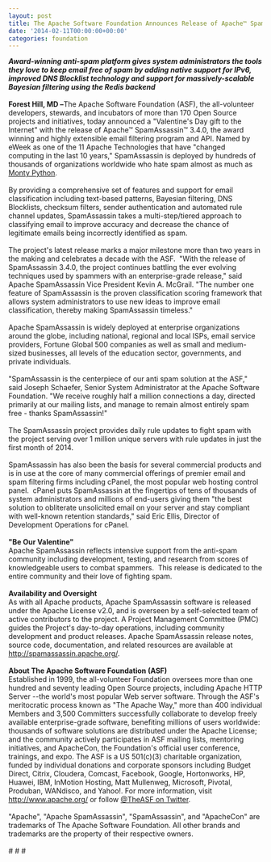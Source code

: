 ```yaml
---
layout: post
title: The Apache Software Foundation Announces Release of Apache™ SpamAssassin™ 3.4.0
date: '2014-02-11T00:00:00+00:00'
categories: foundation
---
```

<div><b><i>Award-winning anti-spam platform gives system administrators the tools they love to keep email free of spam by adding native support for IPv6, improved DNS Blocklist technology and support for massively-scalable Bayesian filtering using the Redis backend</i></b></div> 
  <div><br /></div> 
  <div><b>Forest Hill, MD –</b>The Apache Software Foundation (ASF), the all-volunteer developers, stewards, and incubators of more than 170 Open Source projects and initiatives, today announced a &quot;Valentine's Day gift to the Internet&quot; with the release of Apache™ SpamAssassin™ 3.4.0, the award winning and highly extensible email filtering program and API. Named by eWeek as one of the 11 Apache Technologies that have &quot;changed computing in the last 10 years,&quot; SpamAssassin is deployed by hundreds of thousands of organizations worldwide who hate spam almost as much as <a href="http://en.wikipedia.org/wiki/Spam_(Monty_Python)">Monty Python</a>.&nbsp;</div> 
  <div><br /></div> 
  <div>By providing a comprehensive set of features and support for email classification including text-based patterns, Bayesian filtering, DNS Blocklists, checksum filters, sender authentication and automated rule channel updates, SpamAssassin takes a multi-step/tiered approach to classifying email to improve accuracy and decrease the chance of legitimate emails being incorrectly identified as spam. &nbsp;</div> 
  <div><br /></div> 
  <div>The project's latest release marks a major milestone more than two years in the making and celebrates a decade with the ASF. &nbsp;&quot;With the release of SpamAssassin 3.4.0, the project continues battling the ever evolving techniques used by spammers with an enterprise-grade release,&quot; said Apache SpamAssassin Vice President Kevin A. McGrail. &quot;The number one feature of SpamAssassin is the proven classification scoring framework that allows system administrators to use new ideas to improve email classification, thereby making SpamAssassin timeless.&quot;</div> 
  <div><br /></div> 
  <div>Apache SpamAssassin is widely deployed at enterprise organizations around the globe, including national, regional and local ISPs, email service providers, Fortune Global 500 companies as well as small and medium-sized businesses, all levels of the education sector, governments, and private individuals.&nbsp;</div> 
  <div><br /></div> 
  <div>&quot;SpamAssassin is the centerpiece of our anti spam solution at the ASF,&quot; said Joseph Schaefer, Senior System Administrator at the Apache Software Foundation. &quot;We receive roughly half a million connections a day, directed primarily at our mailing lists, and manage to remain almost entirely spam free - thanks SpamAssassin!&quot;</div> 
  <div><br /></div> 
  <div>The SpamAssassin project provides daily rule updates to fight spam with the project serving over 1 million unique servers with rule updates in just the first month of 2014. &nbsp;</div> 
  <div><br /></div> 
  <div>SpamAssassin has also been the basis for several commercial products and is in use at the core of many commercial offerings of premier email and spam filtering firms including cPanel, the most popular web hosting control panel. &nbsp;cPanel puts SpamAssassin at the fingertips of tens of thousands of system administrators and millions of end-users giving them &quot;the best solution to obliterate unsolicited email on your server and stay compliant with well-known retention standards,&quot; said Eric Ellis, Director of Development Operations for cPanel.</div> 
  <div><br /></div> 
  <div><b>&quot;Be Our Valentine&quot;</b></div> 
  <div>Apache SpamAssassin reflects intensive support from the anti-spam community including development, testing, and research from scores of knowledgeable users to combat spammers. &nbsp;This release is dedicated to the entire community and their love of fighting spam.</div> 
  <div><br /></div> 
  <div><b>Availability and Oversight</b></div> 
  <div>As with all Apache products, Apache SpamAssassin software is released under the Apache License v2.0, and is overseen by a self-selected team of active contributors to the project. A Project Management Committee (PMC) guides the Project's day-to-day operations, including community development and product releases. Apache SpamAssassin release notes, source code, documentation, and related resources are available at <a href="http://spamassassin.apache.org/">http://spamassassin.apache.org/</a>.</div> 
  <div><br /></div> 
  <div><b>About The Apache Software Foundation (ASF)</b></div> 
  <div>Established in 1999, the all-volunteer Foundation oversees more than one hundred and seventy leading Open Source projects, including Apache HTTP Server --the world's most popular Web server software. Through the ASF's meritocratic process known as &quot;The Apache Way,&quot; more than 400 individual Members and 3,500 Committers successfully collaborate to develop freely available enterprise-grade software, benefiting millions of users worldwide: thousands of software solutions are distributed under the Apache License; and the community actively participates in ASF mailing lists, mentoring initiatives, and ApacheCon, the Foundation's official user conference, trainings, and expo. The ASF is a US 501(c)(3) charitable organization, funded by individual donations and corporate sponsors including Budget Direct, Citrix, Cloudera, Comcast, Facebook, Google, Hortonworks, HP, Huawei, IBM, InMotion Hosting, Matt Mullenweg, Microsoft, Pivotal, Produban, WANdisco, and Yahoo!. For more information, visit <a href="http://www.apache.org/">http://www.apache.org/</a> or follow <a href="https://twitter.com/TheASF">@TheASF on Twitter</a>.</div> 
  <div><br /></div> 
  <div>&quot;Apache&quot;, &quot;Apache SpamAssassin&quot;, &quot;SpamAssassin&quot;, and &quot;ApacheCon&quot; are trademarks of The Apache Software Foundation. All other brands and trademarks are the property of their respective owners. &nbsp;</div> 
  <div><br /></div> 
  <div># # #</div>
